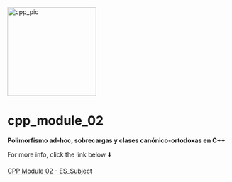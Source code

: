<img src="https://hpscds.com/wp-content/uploads/2019/04/c-plus-plus-logo.png" alt="cpp_pic" width="200"/>

# cpp_module_02
**Polimorfismo ad-hoc, sobrecargas y clases canónico-ortodoxas en C++**

For more info, click the link below ⬇️

[CPP Module 02 - ES_Subject](es.subject_cpp02.pdf)
